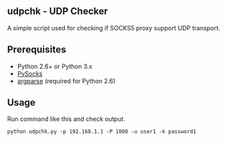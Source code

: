 udpchk - UDP Checker
--------------------
A simple script used for checking if SOCKS5 proxy support UDP transport.

Prerequisites
-------------
* Python 2.6+ or Python 3.x
* [PySocks](https://github.com/Anorov/PySocks)
* [argparse](https://pypi.python.org/pypi/argparse) (required for Python 2.6)

Usage
-----
Run command like this and check output.
```shell
python udpchk.py -p 192.168.1.1 -P 1080 -u user1 -k password1
```
